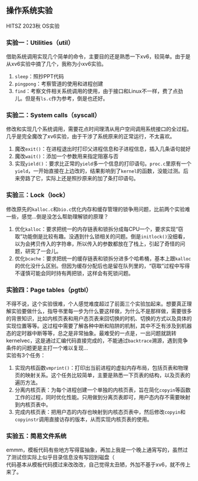 ## 操作系统实验
HITSZ 2023秋 OS实验
### 实验一：Utilities（util）
借助系统调用实现几个简单的命令，主要目的还是熟悉一下xv6，较简单。由于是从xv6实验中摘了几个，我称为小xv6实验。
1. `sleep`：照抄PPT代码
1. `pingpong`：考察管道的使用和进程创建
1. `find`：考察文件相关系统调用的使用，由于接口和Linux不一样，费了点劲儿。但是有`ls.c`作为参考，倒是也还好。
### 实验二：System calls（syscall）
修改和实现几个系统调用，需要花点时间理清从用户空间调用系统接口的全过程。几乎是完全魔改了xv6实验，由于干涉了系统原来的正常运行，不太喜欢。
1. 魔改`exit()`：在进程退出时打印父进程信息和子进程信息，插入几条语句就好
1. 魔改`wait()`：添加一个参数用来指定阻塞与否
1. 实现`yield()`：要求比正常的`yield`多一个信息的打印语句。`proc.c`里原有一个`yield`，一开始直接在上边改的，结果影响到了`kernel`的函数，没能过测。后来旁路了它，实际上还是照抄原来的加了条打印语句。
### 实验三：Lock（lock）
修改原先的`kalloc.c`和`bio.c`优化内存和缓存管理的锁争用问题，比前两个实验难一些，感觉...倒是没怎么帮助理解锁的原理？
1. 优化`kalloc`：要求把统一的内存链表和锁拆分成每CPU一个，要求实现“窃取”功能倒是比较有趣。没遇到什么锁相关的问题。倒是`initlock()`没细看，以为会拷贝传入的字符串，所以传入的参数都放在了栈上，引起了奇怪的问题，研究了一会儿。
1. 优化`bcache`：要求把统一的缓存链表和锁拆分进多个哈希桶，基本上跟`kalloc`的优化没什么区别。但因为缓存分配后也是留在队列里的，“窃取”过程中写得不谨慎可能会同时持有两把锁，这样会有死锁问题。
### 实验四：Page tables（pgtbl）
不得不说，这个实验很难，个人感觉难度超过了前面三个实验加起来。想要真正理解实验要做什么，指导书里每一步为什么要这样做，为什么不是那样做，需要很多的背景知识，比如内核页表和用户态页表来回切换的时机、切换的方式以及具体的实现位置等等。这过程中需要了解各种中断和陷阱的机制，其中不乏有涉及到机器态的定时器中断等等，总之是非常抽象。最难受的一点是，一出问题就跳转kernelvec，这是通过汇编代码直接完成的，不能通过`backtrace`溯源，遇到竞争条件的问题更是主打一个难以复现...<br>
实验有3个任务：
1. 实现内核函数`vmprint()`：打印出当前进程的虚拟内存布局，包括页表和物理页的映射关系。这个任务比较简单，主要是熟悉一下页表的结构，以及页表的遍历方法。
2. 分离内核页表：为每个进程创建一个单独的内核页表，旨在简化`copyin`等函数工作的过程，同时优化性能。只用做到分离页表即可，用户态内存不需要映射到内核页表中。
3. 完成内核页表：把用户态的内存也映射到内核态页表中，然后修改`copyin`和`copyinstr`调用直接访存的版本，从而实现内核页表的使用。
### 实验五：简易文件系统
emmm，模板代码有些地方写得蛮抽象，再加上我是一个晚上通宵写的，虽然过了测试但实际上似乎目录信息没有写回到磁盘（<br>
代码基本从模板代码摸过来改改改，自己觉得太丑陋，外加不基于xv6，就不传上来了。
